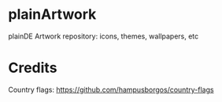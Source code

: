 # plainArtwork
plainDE Artwork repository: icons, themes, wallpapers, etc

# Credits
Country flags: <a href="https://github.com/hampusborgos/country-flags">https://github.com/hampusborgos/country-flags</a>
